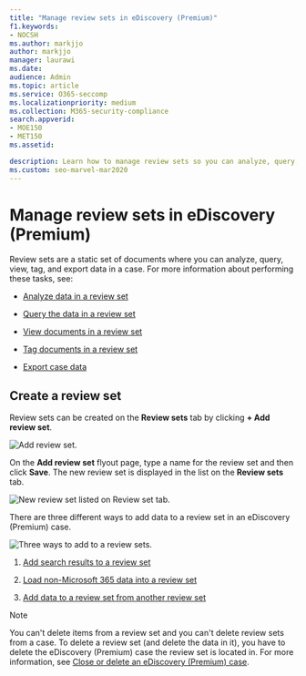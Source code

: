```yaml
---
title: "Manage review sets in eDiscovery (Premium)"
f1.keywords:
- NOCSH
ms.author: markjjo
author: markjjo
manager: laurawi
ms.date: 
audience: Admin
ms.topic: article
ms.service: O365-seccomp
ms.localizationpriority: medium
ms.collection: M365-security-compliance 
search.appverid: 
- MOE150
- MET150
ms.assetid: 

description: Learn how to manage review sets so you can analyze, query, view, tag, and export data in an eDiscovery (Premium) case.
ms.custom: seo-marvel-mar2020
---
```


# Manage review sets in eDiscovery (Premium)

Review sets are a static set of documents where you can analyze, query, view, tag, and export data in a case. For more information about performing these tasks, see:

- [Analyze data in a review set](analyzing-data-in-review-set.md)

- [Query the data in a review set](review-set-search.md)

- [View documents in a review set](view-documents-in-review-set.md)

- [Tag documents in a review set](tagging-documents.md)

- [Export case data](exporting-data-ediscover20.md)

## Create a review set

Review sets can be created on the **Review sets** tab by clicking **+ Add review set**.

![Add review set.](../media/f45c51d9-585d-47d1-b7fb-0288715e0b6a.png)

On the **Add review set** flyout page, type a name for the review set and then click **Save**. The new review set is displayed in the list on the **Review sets** tab.

![New review set listed on Review set tab.](../media/AeDnewreviewset.png)

There are three different ways to add data to a review set in an eDiscovery (Premium) case.

![Three ways to add to a review sets.](../media/1f1f4efd-c03b-4255-bc3d-df358e56549c.png)

1. [Add search results to a review set](add-data-to-review-set.md)

2. [Load non-Microsoft 365 data into a review set](load-non-Office-365-data-into-a-review-set.md)

3. [Add data to a review set from another review set](add-data-to-review-set-from-another-review-set.md)

> [!NOTE]
> You can't delete items from a review set and you can't delete review sets from a case. To delete a review set (and delete the data in it), you have to delete the eDiscovery (Premium) case the review set is located in. For more information, see [Close or delete an eDiscovery (Premium) case](close-or-delete-case.md).
